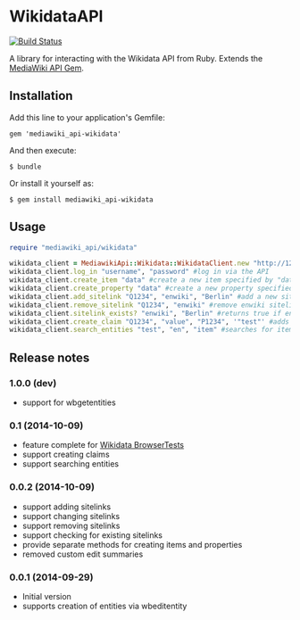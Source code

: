 # WikidataAPI

[![Build Status](https://api.travis-ci.org/wmde/WikidataApiGem.png?branch=master)](http://travis-ci.org/wmde/WikidataApiGem)

A library for interacting with the Wikidata API from Ruby.
Extends the [MediaWiki API Gem](https://github.com/wikimedia/mediawiki-ruby-api).

## Installation

Add this line to your application's Gemfile:

    gem 'mediawiki_api-wikidata'

And then execute:

    $ bundle

Or install it yourself as:

    $ gem install mediawiki_api-wikidata

## Usage

```ruby
require "mediawiki_api/wikidata"

wikidata_client = MediawikiApi::Wikidata::WikidataClient.new "http://127.0.0.1/w/api.php" #instantiate new client
wikidata_client.log_in "username", "password" #log in via the API
wikidata_client.create_item "data" #create a new item specified by "data"
wikidata_client.create_property "data" #create a new property specified by "data"
wikidata_client.add_sitelink "Q1234", "enwiki", "Berlin" #add a new sitelink enwiki/Berlin to item Q1234
wikidata_client.remove_sitelink "Q1234", "enwiki" #remove enwiki sitelink from item Q1234
wikidata_client.sitelink_exists? "enwiki", "Berlin" #returns true if enwiki/Berlin sitelink exists, false otherwise
wikidata_client.create_claim "Q1234", "value", "P1234", '"test"' #adds claim with property P1234 and value "test" to item Q1234
wikidata_client.search_entities "test", "en", "item" #searches for items containing the string "test" in their english labels, descriptions and aliases
```

## Release notes

### 1.0.0 (dev)
- support for wbgetentities

### 0.1 (2014-10-09)
- feature complete for [Wikidata BrowserTests](https://github.com/wmde/WikidataBrowserTests)
- support creating claims
- support searching entities

### 0.0.2 (2014-10-09)

- support adding sitelinks
- support changing sitelinks
- support removing sitelinks
- support checking for existing sitelinks
- provide separate methods for creating items and properties
- removed custom edit summaries

### 0.0.1 (2014-09-29)

- Initial version
- supports creation of entities via wbeditentity
